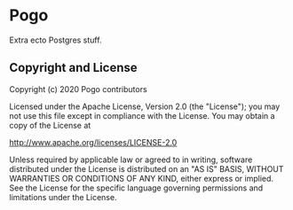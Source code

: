 <!-- [hex](https://hex.pm/pogo) [hexdocs](https://hexdocs.pm/pogo) -->

# Pogo

Extra ecto Postgres stuff.

<!-- ## Installation -->

<!-- Dep: `{:pogo, "~> 0.1"}` -->

## Copyright and License

Copyright (c) 2020 Pogo contributors

Licensed under the Apache License, Version 2.0 (the "License"); you
may not use this file except in compliance with the License. You may
obtain a copy of the License at

http://www.apache.org/licenses/LICENSE-2.0

Unless required by applicable law or agreed to in writing, software
distributed under the License is distributed on an "AS IS" BASIS,
WITHOUT WARRANTIES OR CONDITIONS OF ANY KIND, either express or
implied. See the License for the specific language governing
permissions and limitations under the License.
